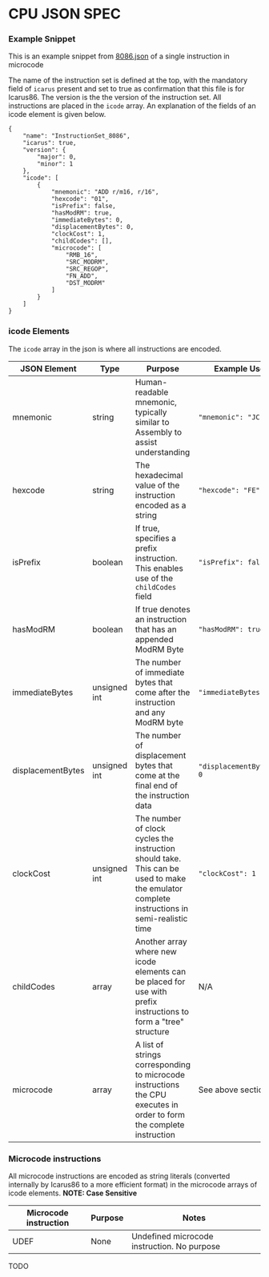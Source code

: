 # CPU JSON SPEC

### Example Snippet

This is an example snippet from [8086.json](bin/8086.json) of a single instruction in microcode

The name of the instruction set is defined at the top, with the mandatory field of `icarus` present and set to true as confirmation that this file is for Icarus86. The version is the the version of the instruction set. All instructions are placed in the `icode` array. An explanation of the fields of an icode element is given below.

```
{
	"name": "InstructionSet_8086",
	"icarus": true,
	"version": {
		"major": 0,
		"minor": 1
	},
	"icode": [
		{
			"mnemonic": "ADD r/m16, r/16",
			"hexcode": "01",
			"isPrefix": false,
			"hasModRM": true,
			"immediateBytes": 0,
			"displacementBytes": 0,
			"clockCost": 1,
			"childCodes": [],
			"microcode": [
				"RMB_16",
				"SRC_MODRM",
				"SRC_REGOP",
				"FN_ADD",
				"DST_MODRM"
			]
		}
    ]
}
```

### icode Elements

The `icode` array in the json is where all instructions are encoded.

JSON Element | Type | Purpose | Example Use
 ----------- | ---- | ------- | ---------- 
mnemonic | string | Human-readable mnemonic, typically similar to Assembly to assist understanding | `"mnemonic": "JC"`
hexcode | string | The hexadecimal value of the instruction encoded as a string | `"hexcode": "FE"`
isPrefix | boolean | If true, specifies a prefix instruction. This enables use of the `childCodes` field | `"isPrefix": false`
hasModRM | boolean | If true denotes an instruction that has an appended ModRM Byte | `"hasModRM": true`
immediateBytes | unsigned int | The number of immediate bytes that come after the instruction and any ModRM byte | `"immediateBytes": 2`
displacementBytes | unsigned int | The number of displacement bytes that come at the final end of the instruction data | `"displacementBytes": 0`
clockCost | unsigned int | The number of clock cycles the instruction should take. This can be used to make the emulator complete instructions in semi-realistic time | `"clockCost": 1`
childCodes | array | Another array where new icode elements can be placed for use with prefix instructions to form a "tree" structure | N/A
microcode | array | A list of strings corresponding to microcode instructions the CPU executes in order to form the complete instruction | See above section

### Microcode instructions

All microcode instructions are encoded as string literals (converted internally by Icarus86 to a more efficient format) in the microcode arrays of icode elements. **NOTE: Case Sensitive**

Microcode instruction | Purpose | Notes
 -------------------- | ------- | ----- 
UDEF | None | Undefined microcode instruction. No purpose

TODO
